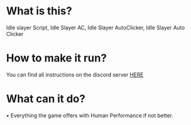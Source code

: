 <h1 id="what-is-this-">What is this?</h1>
<p>Idle slayer Script, Idle Slayer AC, Idle Slayer AutoClicker, Idle Slayer Auto Clicker</p>
<h1 id="how-to-make-it-run-">How to make it run?</h1>
<p>You can find all instructions on the discord server <a href="https://discord.gg/aEaBr77UDn">HERE</a></p>
<h1 id="what-can-it-do-">What can it do?</h1>
<p>• Everything the game offers with Human Performance if not better.</p>
